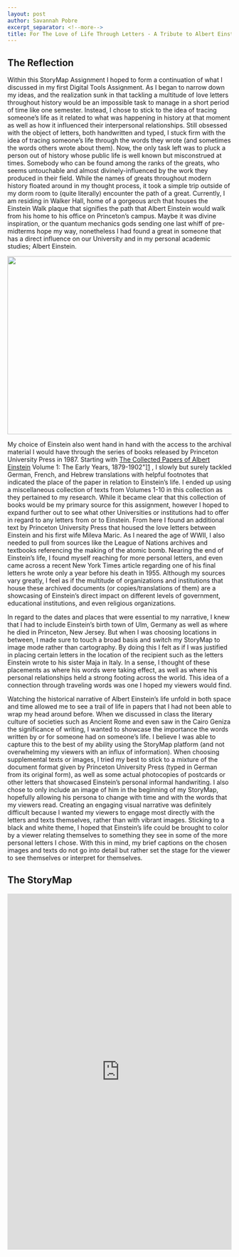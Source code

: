 ```yaml
---
layout: post
author: Savannah Pobre 
excerpt_separator: <!--more-->
title: For The Love of Life Through Letters - A Tribute to Albert Einstein 
---
```


## The Reflection
Within this StoryMap Assignment I hoped to form a continuation of what I discussed in my first Digital Tools Assignment. As I began to narrow down my ideas, and the realization sunk in that tackling a multitude of love letters throughout history would be an impossible task to manage in a short period of time like one semester. Instead, I chose to stick to the idea of tracing someone’s life as it related to what was happening in history at that moment as well as how it influenced their interpersonal relationships. Still obsessed with the object of letters, both handwritten and typed, I stuck firm with the idea of tracing someone’s life through the words they wrote (and sometimes the words others wrote about them).  Now, the only task left was to pluck a person out of history whose public life is well known but misconstrued at times. Somebody who can be found among the ranks of the greats, who seems untouchable and almost divinely-influenced by the work they produced in their field. While the names of greats throughout modern history floated around in my thought process, it took a simple trip outside of my dorm room to (quite literally) encounter the path of a great. Currently, I am residing in Walker Hall, home of a gorgeous arch that houses the Einstein Walk plaque that signifies the path that Albert Einstein would walk from his home to his office on Princeton’s campus. Maybe it was divine inspiration, or the quantum mechanics gods sending one last whiff of pre-midterms hope my way, nonetheless I had found a  great in someone that has a direct influence on our University and in my personal academic studies; Albert Einstein. 

<p align="center">
  <img width="600" height="400" src="https://paw.princeton.edu/sites/default/files/styles/feature_image/public/images/content/einstein-1951-500x704_5.jpg?itok=4l4W1OM_">
</p>

My choice of Einstein also went hand in hand with the access to the archival material I would have through the series of books released by Princeton University Press in 1987. Starting with [The Collected Papers of Albert Einstein][1] Volume 1: The Early Years, 1879-1902"][1] , I slowly but surely tackled German, French, and Hebrew translations with helpful footnotes that indicated the place of the paper in relation to Einstein’s life. I ended up using a miscellaneous collection of texts from Volumes 1-10 in this collection as they pertained to my research. While it became clear that this collection of books would be my primary source for this assignment, however I hoped to expand further out to see what other Universities or institutions had to offer in regard to any letters from or to Einstein. From here I found an additional text by Princeton University Press that housed the love letters between Einstein and his first wife Mileva Maric. As I neared the age of WWII, I also needed to pull from sources like the League of Nations archives and textbooks referencing the making of the atomic bomb. Nearing the end of Einstein’s life, I found myself reaching for more personal letters, and even came across a recent New York Times article regarding one of his final letters he wrote only a year before his death in 1955. Although my sources vary greatly, I feel as if the multitude of organizations and institutions that house these archived documents (or copies/translations of them) are a showcasing of Einstein’s direct impact on different levels of government, educational institutions, and even religious organizations. 

In regard to the dates and places that were essential to my narrative, I knew that I had to include Einstein’s birth town of Ulm, Germany as well as where he died in Princeton, New Jersey. But when I was choosing locations in between, I made sure to touch a broad basis and switch my StoryMap to image mode rather than cartography. By doing this I felt as if I was justified in placing certain letters in the location of the recipient such as the letters Einstein wrote to his sister Maja in Italy. In a sense, I thought of these placements as where his words were taking effect, as well as where his personal relationships held a strong footing across the world. This idea of a connection through traveling words was one I hoped my viewers would find.

Watching the historical narrative of Albert Einstein’s life unfold in both space and time allowed me to see a trail of life in papers that I had not been able to wrap my head around before. When we discussed in class the literary culture of societies such as Ancient Rome and even saw in the Cairo Geniza the significance of writing, I wanted to showcase the importance the words written by or for someone had on someone’s life. I believe I was able to capture this to the best of my ability using the StoryMap platform (and not overwhelming my viewers with an influx of information). When choosing supplemental texts or images, I tried my best to stick to a mixture of the document format given by Princeton University Press (typed in German from its original form), as well as some actual photocopies of postcards or other letters that showcased Einstein’s personal informal handwriting. I also chose to only include an image of him in the beginning of my StoryMap, hopefully allowing his persona to change with time and with the words that my viewers read. Creating an engaging visual narrative was definitely difficult because I wanted my viewers to engage most directly with the letters and texts themselves, rather than with vibrant images. Sticking to a black and white theme, I hoped that Einstein’s life could be brought to color by a viewer relating themselves to something they see in some of the more personal letters I chose. With this in mind, my brief captions on the chosen images and texts do not go into detail but rather set the stage for the viewer to see themselves or interpret for themselves.
<!--more-->
## The StoryMap 
<iframe src="https://uploads.knightlab.com/storymapjs/8addb43a491aede4baaaadca59743333/the-life-and-letters-of-albert-einstein/index.html" frameborder="0" width="100%" height="800"></iframe>

[1]: https://einsteinpapers.press.princeton.edu/about "The Collected Papers of Albert Einstein"

